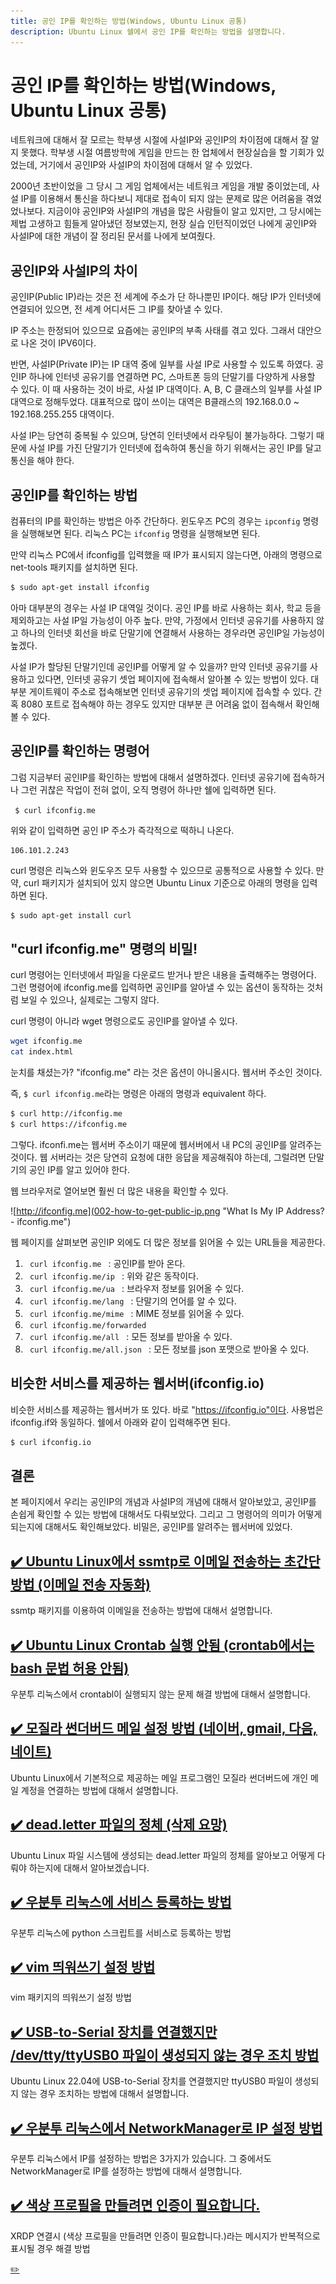 ```yaml
---
title: 공인 IP를 확인하는 방법(Windows, Ubuntu Linux 공통)
description: Ubuntu Linux 쉘에서 공인 IP를 확인하는 방법을 설명합니다. 
---
```



공인 IP를 확인하는 방법(Windows, Ubuntu Linux 공통)
===

   
네트워크에 대해서 잘 모르는 학부생 시절에 사설IP와 공인IP의 차이점에 대해서 잘 알지 못했다. 
학부생 시절 여름방학에 게임을 만드는 한 업체에서 현장실습을 할 기회가 있었는데, 
거기에서 공인IP와 사설IP의 차이점에 대해서 알 수 있었다.   

   
2000년 초반이었을 그 당시 그 게임 업체에서는 네트워크 게임을 개발 중이었는데, 
사설 IP를 이용해서 통신을 하다보니 제대로 접속이 되지 않는 문제로 많은 어려움을 겪었었나보다. 
지금이야 공인IP와 사설IP의 개념을 많은 사람들이 알고 있지만, 
그 당시에는 제법 고생하고 힘들게 알아냈던 정보였는지, 
현장 실습 인턴직이었던 나에게 공인IP와 사설IP에 대한 개념이 잘 정리된 문서를 
나에게 보여줬다.   

   
공인IP와 사설IP의 차이
---

   
공인IP(Public IP)라는 것은 전 세계에 주소가 단 하나뿐민 IP이다. 
해당 IP가 인터넷에 연결되어 있으면, 전 세계 어디서든 그 IP를 찾아낼 수 있다.   
 
  
IP 주소는 한정되어 있으므로 요즘에는 공인IP의 부족 사태를 겪고 있다. 
그래서 대안으로 나온 것이 IPV6이다.   

   
반면, 사설IP(Private IP)는 IP 대역 중에 일부를 사설 IP로 사용할 수 있도록 하였다. 
공인IP 하나에 인터넷 공유기를 연결하면 PC, 스마트폰 등의 단말기를 다양하게 사용할 수 있다. 이 때 사용하는 것이 바로, 사설 IP 대역이다. 
A, B, C 클래스의 일부를 사설 IP 대역으로 정해두었다. 
대표적으로 많이 쓰이는 대역은 B클래스의 192.168.0.0 ~ 192.168.255.255 대역이다.   


사설 IP는 당연히 중복될 수 있으며, 당연히 인터넷에서 라우팅이 불가능하다. 
그렇기 때문에 사설 IP를 가진 단말기가 인터넷에 접속하여 통신을 하기 위해서는 
공인 IP를 달고 통신을 해야 한다.   

   
공인IP를 확인하는 방법
---
  
 
컴퓨터의 IP를 확인하는 방법은 아주 간단하다. 
윈도우즈 PC의 경우는 <code>ipconfig</code> 명령을 실행해보면 된다. 
리눅스 PC는 <code>ifconfig</code> 명령을 실행해보면 된다.   

   
만약 리눅스 PC에서 ifconfig를 입력했을 때 IP가 표시되지 않는다면, 
아래의 명령으로 net-tools 패키지를 설치하면 된다.   

   
```bash
$ sudo apt-get install ifconfig
```

   
아마 대부분의 경우는 사설 IP 대역일 것이다. 
공인 IP를 바로 사용하는 회사, 학교 등을 제외하고는 사설 IP일 가능성이 아주 높다. 
만약, 가정에서 인터넷 공유기를 사용하지 않고 하나의 인터넷 회선을 바로 단말기에 연결해서 사용하는 경우라면 공인IP일 가능성이 높겠다.   

   
사설 IP가 할당된 단말기인데 공인IP를 어떻게 알 수 있을까? 
만약 인터넷 공유기를 사용하고 있다면, 인터넷 공유기 셋업 페이지에 접속해서 알아볼 수 있는 방법이 있다. 
대부분 게이트웨이 주소로 접속해보면 인터넷 공유기의 셋업 페이지에 접속할 수 있다. 
간혹 8080 포트로 접속해야 하는 경우도 있지만 대부분 큰 어려움 없이 접속해서 확인해볼 수 있다.   

   
공인IP를 확인하는 명령어
---

   
그럼 지금부터 공인IP를 확인하는 방법에 대해서 설명하겠다. 
인터넷 공유기에 접속하거나 그런 귀찮은 작업이 전혀 없이, 
오직 명령어 하나만 쉘에 입력하면 된다.   

   
<code> $ curl ifconfig.me </code>

   
위와 같이 입력하면 공인 IP 주소가 즉각적으로 떡하니 나온다. 

   
```
106.101.2.243
```

   
curl 명령은 리눅스와 윈도우즈 모두 사용할 수 있으므로 공통적으로 사용할 수 있다. 
만약, curl 패키지가 설치되어 있지 않으면 Ubuntu Linux 기준으로 아래의 명령을 입력하면 된다.   

   
```bash
$ sudo apt-get install curl
```

   
"curl ifconfig.me" 명령의 비밀!
---

   
curl 명령어는 인터넷에서 파일을 다운로드 받거나 받은 내용을 출력해주는 명령어다. 
그런 명령어에 ifconfig.me를 입력하면 공인IP를 알아낼 수 있는 옵션이 동작하는 것처럼 보일 수 있으나, 실제로는 그렇지 않다.   

   
curl 명령이 아니라 wget 명령으로도 공인IP를 알아낼 수 있다.   

   
```bash
wget ifconfig.me
cat index.html
```

   
눈치를 채셨는가? 
"ifconfig.me" 라는 것은 옵션이 아니올시다. 
웹서버 주소인 것이다.   

   
즉, <code>$ curl ifconfig.me</code>라는 명령은 아래의 명령과 equivalent 하다.   

   
```bash
$ curl http://ifconfig.me
$ curl https://ifconfig.me
```

   
그렇다. ifconfi.me는 웹서버 주소이기 때문에 웹서버에서 내 PC의 공인IP를 알려주는 것이다. 
웹 서버라는 것은 당연히 요청에 대한 응답을 제공해줘야 하는데, 
그럴려면 단말기의 공인 IP를 알고 있어야 한다.   

   
웹 브라우저로 열어보면 훨씬 더 많은 내용을 확인할 수 있다.   

   
![http://ifconfig.me](002-how-to-get-public-ip.png "What Is My IP Address? - ifconfig.me")

   
웹 페이지를 살펴보면 공인IP 외에도 더 많은 정보를 읽어올 수 있는 URL들을 제공한다.   

   
1. <code> curl ifconfig.me </code> : 공인IP를 받아 온다. 
2. <code> curl ifconfig.me/ip </code> : 위와 같은 동작이다. 
3. <code> curl ifconfig.me/ua </code> : 브라우저 정보를 읽어올 수 있다.
4. <code> curl ifconfig.me/lang </code> : 단말기의 언어를 알 수 있다.
5. <code> curl ifconfig.me/mime </code> : MIME 정보를 읽어올 수 있다.
6. <code> curl ifconfig.me/forwarded </code> 
7. <code> curl ifconfig.me/all </code> : 모든 정보를 받아올 수 있다.
8. <code> curl ifconfig.me/all.json </code> : 모든 정보를 json 포맷으로 받아올 수 있다.   

   
비슷한 서비스를 제공하는 웹서버(ifconfig.io)
---

   
비슷한 서비스를 제공하는 웹서버가 또 있다. 
바로 "https://ifconfig.io"이다. 
사용법은 ifconfig.if와 동일하다. 
쉘에서 아래와 같이 입력해주면 된다.   

   
```bash
$ curl ifconfig.io
```

   
결론
---

   
본 페이지에서 우리는 공인IP의 개념과 사설IP의 개념에 대해서 알아보았고, 
공인IP를 손쉽게 확인할 수 있는 방법에 대해서도 다뤄보았다. 
그리고 그 명령어의 의미가 어떻게 되는지에 대해서도 확인해보았다. 
비밀은, 공인IP를 알려주는 웹서버에 있었다.   
   







[✔️  Ubuntu Linux에서 ssmtp로 이메일 전송하는 초간단 방법 (이메일 전송 자동화)](001.html 'ssmtp 패키지를 이용하여 이메일을 전송하는 방법에 ')
---


ssmtp 패키지를 이용하여 이메일을 전송하는 방법에 대해서 설명합니다.


[✔️  Ubuntu Linux Crontab 실행 안됨 (crontab에서는 bash 문법 허용 안됨)](003-ubuntu-crontab-does-not-work.html '우분투 리눅스에서 crontabl이 실행되지 않는 문제 해결 방법에 ')
---


우분투 리눅스에서 crontabl이 실행되지 않는 문제 해결 방법에 대해서 설명합니다.


[✔️  모질라 썬더버드 메일 설정 방법 (네이버, gmail, 다음, 네이트)](004-thunderbird-email-setting-naver-gmail-daum.html 'Ubuntu Linux에서 기본적으로 제공하는 메일 프로그램인 모질라 썬더버드에 개인 메일 계정을 연결하는 방법에 ')
---


Ubuntu Linux에서 기본적으로 제공하는 메일 프로그램인 모질라 썬더버드에 개인 메일 계정을 연결하는 방법에 대해서 설명합니다.


[✔️  dead.letter 파일의 정체 (삭제 요망)](005-what-is-dead_letteres.html 'Ubuntu Linux 파일 시스템에 생성되는 dead.letter 파일의 정체를 알아보고 어떻게 다뤄야 하는지에 대해')
---


Ubuntu Linux 파일 시스템에 생성되는 dead.letter 파일의 정체를 알아보고 어떻게 다뤄야 하는지에 대해서 알아보겠습니다.


[✔️  우분투 리눅스에 서비스 등록하는 방법](006-ubuntu-register-serivce.html '우분투 리눅스에 python 스크립트를 서비')
---


우분투 리눅스에 python 스크립트를 서비스로 등록하는 방법


[✔️  vim 띄워쓰기 설정 방법](007-how-to-vim-setting.html 'vim 패키지의 ')
---


vim 패키지의 띄워쓰기 설정 방법


[✔️  USB-to-Serial 장치를 연결했지만 /dev/tty/ttyUSB0 파일이 생성되지 않는 경우 조치 방법](008-usb-to-serial-no-ttyUSB0.html 'Ubuntu Linux 22.04에 USB-to-Serial 장치를 연결했지만 ttyUSB0 파일이 생성되지 않는 경우 조치하는 방법에 ')
---


Ubuntu Linux 22.04에 USB-to-Serial 장치를 연결했지만 ttyUSB0 파일이 생성되지 않는 경우 조치하는 방법에 대해서 설명합니다.


[✔️  우분투 리눅스에서 NetworkManager로 IP 설정 방법](009-ubuntu-network-manager-ip-setting.html '우분투 리눅스에서 IP를 설정하는 방법은 3가지가 있습니다. 그 중에서도 NetworkManager로 IP를 설정하는 방법에 ')
---


우분투 리눅스에서 IP를 설정하는 방법은 3가지가 있습니다. 그 중에서도 NetworkManager로 IP를 설정하는 방법에 대해서 설명합니다.


[✔️  색상 프로필을 만들려면 인증이 필요합니다.](010-ubuntu-xrdp-color-pkla.html 'XRDP 연결시 (색상 프로필을 만들려면 인증이 필요합니다.)라는 메시지가 반복적으로 표시')
---


XRDP 연결시 (색상 프로필을 만들려면 인증이 필요합니다.)라는 메시지가 반복적으로 표시될 경우 해결 방법


[✏️ ](https://www.github.com/boyinblue/boyinblue.github.io/edit/main/008_ubuntu/002.md '수정하기')

